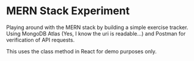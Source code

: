 # MERN Stack Experiment

Playing around with the MERN stack by building a simple exercise tracker. Using MongoDB Atlas (Yes, I know the uri is readable...) and Postman for verification of API requests.

This uses the class method in React for demo purposes only.
